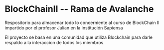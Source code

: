 # BlockChainII  --  Rama de Avalanche
Respositorio para almacenar todo lo concerniente al curso de BlockChain II impartido por el profesor Julian en la institución Sapiensa

El proyecto se basa en una comunidad que utiliza Blockchain para darle respaldo a la interaccion de todos los miembros.
